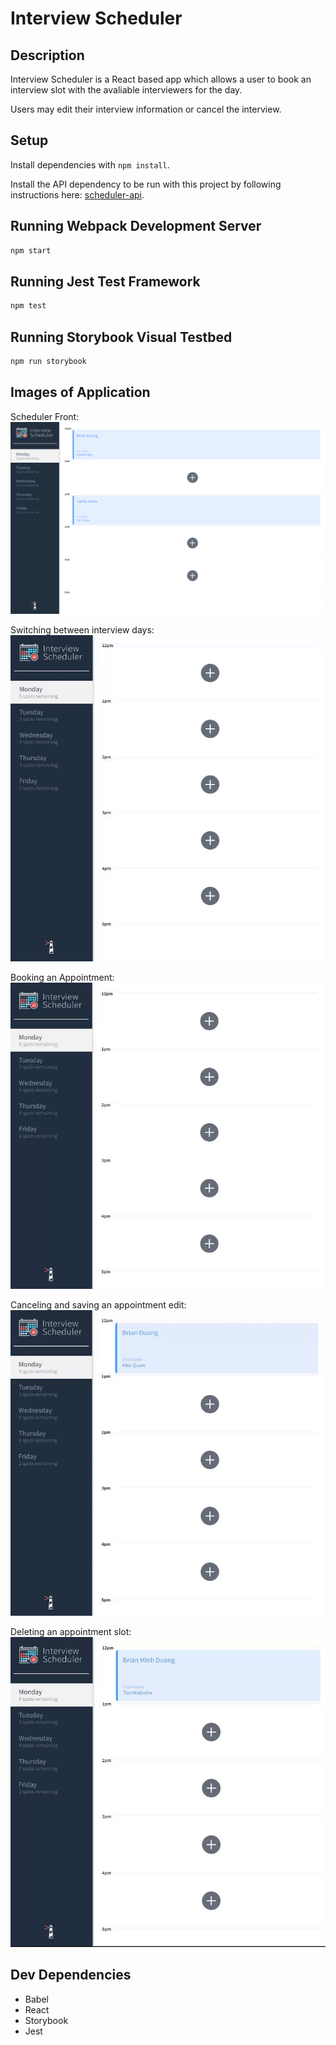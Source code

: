 # Interview Scheduler

## Description

Interview Scheduler is a React based app which allows a user to book an interview slot with the avaliable interviewers for the day.

Users may edit their interview information or cancel the interview.

## Setup

Install dependencies with `npm install`.

Install the API dependency to be run with this project by following instructions here: [scheduler-api](https://github.com/lighthouse-labs/scheduler-api).

## Running Webpack Development Server

```sh
npm start
```

## Running Jest Test Framework

```sh
npm test
```

## Running Storybook Visual Testbed

```sh
npm run storybook
```

## Images of Application

Scheduler Front:
![Image of Web Application](https://github.com/bduong94/scheduler/blob/master/public/images/interview_slots.PNG?raw=true)

Switching between interview days:
![Switching between interview days](https://github.com/bduong94/scheduler/blob/master/public/images/switchingDays.gif?raw=true)

Booking an Appointment:
![Booking an Appointment](https://github.com/bduong94/scheduler/blob/master/public/images/bookingAppointment.gif?raw=true)

Canceling and saving an appointment edit:
![Canceling and saving an appointment edit](https://github.com/bduong94/scheduler/blob/master/public/images/cancelingEdit.gif?raw=true)

Deleting an appointment slot:
![Deleting an appointment slot](https://github.com/bduong94/scheduler/blob/master/public/images/deletingAppointments.gif?raw=true)

## Dev Dependencies

- Babel
- React
- Storybook
- Jest
